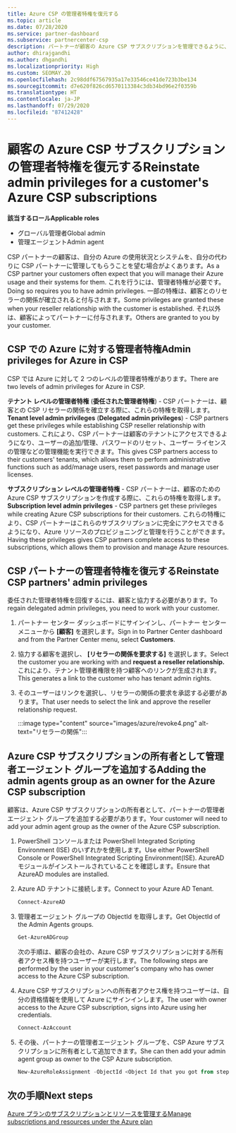 ```yaml
---
title: Azure CSP の管理者特権を復元する
ms.topic: article
ms.date: 07/28/2020
ms.service: partner-dashboard
ms.subservice: partnercenter-csp
description: パートナーが顧客の Azure CSP サブスクリプションを管理できるように、顧客がパートナーの管理者特権を復元する方法について説明します。
author: dhirajgandhi
ms.author: dhgandhi
ms.localizationpriority: High
ms.custom: SEOMAY.20
ms.openlocfilehash: 2c98ddf67567935a17e33546ce41de723b3be134
ms.sourcegitcommit: d7e620f826cd6570113384c3db34bd96e2f0359b
ms.translationtype: HT
ms.contentlocale: ja-JP
ms.lasthandoff: 07/29/2020
ms.locfileid: "87412428"
---
```

# <a name="reinstate-admin-privileges-for-a-customers-azure-csp-subscriptions"></a><span data-ttu-id="7715a-103">顧客の Azure CSP サブスクリプションの管理者特権を復元する</span><span class="sxs-lookup"><span data-stu-id="7715a-103">Reinstate admin privileges for a customer's Azure CSP subscriptions</span></span>  

<span data-ttu-id="7715a-104">**該当するロール**</span><span class="sxs-lookup"><span data-stu-id="7715a-104">**Applicable roles**</span></span>

- <span data-ttu-id="7715a-105">グローバル管理者</span><span class="sxs-lookup"><span data-stu-id="7715a-105">Global admin</span></span>
- <span data-ttu-id="7715a-106">管理エージェント</span><span class="sxs-lookup"><span data-stu-id="7715a-106">Admin agent</span></span>

<span data-ttu-id="7715a-107">CSP パートナーの顧客は、自分の Azure の使用状況とシステムを、自分の代わりに CSP パートナーに管理してもらうことを望む場合がよくあります。</span><span class="sxs-lookup"><span data-stu-id="7715a-107">As a CSP partner your customers often expect that you will manage their Azure usage and their systems for them.</span></span> <span data-ttu-id="7715a-108">これを行うには、管理者特権が必要です。</span><span class="sxs-lookup"><span data-stu-id="7715a-108">Doing so requires you to have admin privileges.</span></span> <span data-ttu-id="7715a-109">一部の特権は、顧客とのリセラーの関係が確立されると付与されます。</span><span class="sxs-lookup"><span data-stu-id="7715a-109">Some privileges are granted these when your reseller relationship with the customer is established.</span></span> <span data-ttu-id="7715a-110">それ以外は、顧客によってパートナーに付与されます。</span><span class="sxs-lookup"><span data-stu-id="7715a-110">Others are granted to you by your customer.</span></span>

## <a name="admin-privileges-for-azure-in-csp"></a><span data-ttu-id="7715a-111">CSP での Azure に対する管理者特権</span><span class="sxs-lookup"><span data-stu-id="7715a-111">Admin privileges for Azure in CSP</span></span>

<span data-ttu-id="7715a-112">CSP では Azure に対して 2 つのレベルの管理者特権があります。</span><span class="sxs-lookup"><span data-stu-id="7715a-112">There are two levels of admin privileges for Azure in CSP.</span></span>

<span data-ttu-id="7715a-113">**テナント レベルの管理者特権** (**委任された管理者特権**) - CSP パートナーは、顧客との CSP リセラーの関係を確立する際に、これらの特権を取得します。</span><span class="sxs-lookup"><span data-stu-id="7715a-113">**Tenant level admin privileges** (**Delegated admin privileges**) -  CSP partners get these privileges while establishing CSP reseller relationship with customers.</span></span> <span data-ttu-id="7715a-114">これにより、CSP パートナーは顧客のテナントにアクセスできるようになり、ユーザーの追加/管理、パスワードのリセット、ユーザー ライセンスの管理などの管理機能を実行できます。</span><span class="sxs-lookup"><span data-stu-id="7715a-114">This gives CSP partners access to their customers' tenants, which allows them to perform administrative functions such as add/manage users, reset passwords and manage user licenses.</span></span>

<span data-ttu-id="7715a-115">**サブスクリプション レベルの管理者特権** - CSP パートナーは、顧客のための Azure CSP サブスクリプションを作成する際に、これらの特権を取得します。</span><span class="sxs-lookup"><span data-stu-id="7715a-115">**Subscription level admin privileges** - CSP partners get these privileges while creating Azure CSP subscriptions for their customers.</span></span> <span data-ttu-id="7715a-116">これらの特権により、CSP パートナーはこれらのサブスクリプションに完全にアクセスできるようになり、Azure リソースのプロビジョニングと管理を行うことができます。</span><span class="sxs-lookup"><span data-stu-id="7715a-116">Having these privileges gives CSP partners complete access to these subscriptions, which allows them to provision and manage Azure resources.</span></span>

## <a name="reinstate-csp-partners-admin-privileges"></a><span data-ttu-id="7715a-117">CSP パートナーの管理者特権を復元する</span><span class="sxs-lookup"><span data-stu-id="7715a-117">Reinstate CSP partners' admin privileges</span></span>

<span data-ttu-id="7715a-118">委任された管理者特権を回復するには、顧客と協力する必要があります。</span><span class="sxs-lookup"><span data-stu-id="7715a-118">To regain delegated admin privileges, you need to work with your customer.</span></span>

1. <span data-ttu-id="7715a-119">パートナー センター ダッシュボードにサインインし、パートナー センター メニューから **[顧客]** を選択します。</span><span class="sxs-lookup"><span data-stu-id="7715a-119">Sign in to Partner Center dashboard and from the Partner Center menu, select **Customers**.</span></span>

2. <span data-ttu-id="7715a-120">協力する顧客を選択し、 **[リセラーの関係を要求する]** を選択します。</span><span class="sxs-lookup"><span data-stu-id="7715a-120">Select the customer you are working with and **request a reseller relationship.**</span></span> <span data-ttu-id="7715a-121">これにより、テナント管理者権限を持つ顧客へのリンクが生成されます。</span><span class="sxs-lookup"><span data-stu-id="7715a-121">This generates a link to the customer who has tenant admin rights.</span></span>

3. <span data-ttu-id="7715a-122">そのユーザーはリンクを選択し、リセラーの関係の要求を承認する必要があります。</span><span class="sxs-lookup"><span data-stu-id="7715a-122">That user needs to select the link and approve the reseller relationship request.</span></span>

   :::image type="content" source="images/azure/revoke4.png" alt-text="リセラーの関係":::

## <a name="adding-the-admin-agents-group-as-an-owner-for-the-azure-csp-subscription"></a><span data-ttu-id="7715a-124">Azure CSP サブスクリプションの所有者として管理者エージェント グループを追加する</span><span class="sxs-lookup"><span data-stu-id="7715a-124">Adding the admin agents group as an owner for the Azure CSP subscription</span></span>

<span data-ttu-id="7715a-125">顧客は、Azure CSP サブスクリプションの所有者として、パートナーの管理者エージェント グループを追加する必要があります。</span><span class="sxs-lookup"><span data-stu-id="7715a-125">Your customer will need to add your admin agent group as the owner of the Azure CSP subscription.</span></span>

1. <span data-ttu-id="7715a-126">PowerShell コンソールまたは PowerShell Integrated Scripting Environment (ISE) のいずれかを使用します。</span><span class="sxs-lookup"><span data-stu-id="7715a-126">Use either PowerShell Console or PowerShell Integrated Scripting Environment(ISE).</span></span> <span data-ttu-id="7715a-127">AzureAD モジュールがインストールされていることを確認します。</span><span class="sxs-lookup"><span data-stu-id="7715a-127">Ensure that AzureAD modules are installed.</span></span>

2. <span data-ttu-id="7715a-128">Azure AD テナントに接続します。</span><span class="sxs-lookup"><span data-stu-id="7715a-128">Connect to your Azure AD Tenant.</span></span>

   ```powershell
   Connect-AzureAD
   ```

3. <span data-ttu-id="7715a-129">管理者エージェント グループの ObjectId を取得します。</span><span class="sxs-lookup"><span data-stu-id="7715a-129">Get ObjectId of the Admin Agents groups.</span></span>

   ```powershell
   Get-AzureADGroup
   ```
   <span data-ttu-id="7715a-130">次の手順は、顧客の会社の、Azure CSP サブスクリプションに対する所有者アクセス権を持つユーザーが実行します。</span><span class="sxs-lookup"><span data-stu-id="7715a-130">The following steps are performed by the user in your customer's company who has owner access to the Azure CSP subscription.</span></span>

4. <span data-ttu-id="7715a-131">Azure CSP サブスクリプションへの所有者アクセス権を持つユーザーは、自分の資格情報を使用して Azure にサインインします。</span><span class="sxs-lookup"><span data-stu-id="7715a-131">The user with owner access to the Azure CSP subscription, signs into Azure using her credentials.</span></span>

   ```powershell
   Connect-AzAccount
   ```

5. <span data-ttu-id="7715a-132">その後、パートナーの管理者エージェント グループを、CSP Azure サブスクリプションに所有者として追加できます。</span><span class="sxs-lookup"><span data-stu-id="7715a-132">She can then add your admin agent group as owner to the CSP Azure subscription.</span></span>

    ```powershell
    New-AzureRoleAssignment -ObjectId <Object Id that you got from step 3> -RoleDefinitionName Owner -Scope "/subscriptions/<SubscriptionId of CSP subscription>"
    ```

## <a name="next-steps"></a><span data-ttu-id="7715a-133">次の手順</span><span class="sxs-lookup"><span data-stu-id="7715a-133">Next steps</span></span>

[<span data-ttu-id="7715a-134">Azure プランのサブスクリプションとリソースを管理する</span><span class="sxs-lookup"><span data-stu-id="7715a-134">Manage subscriptions and resources under the Azure plan</span></span>](azure-plan-manage.md)
